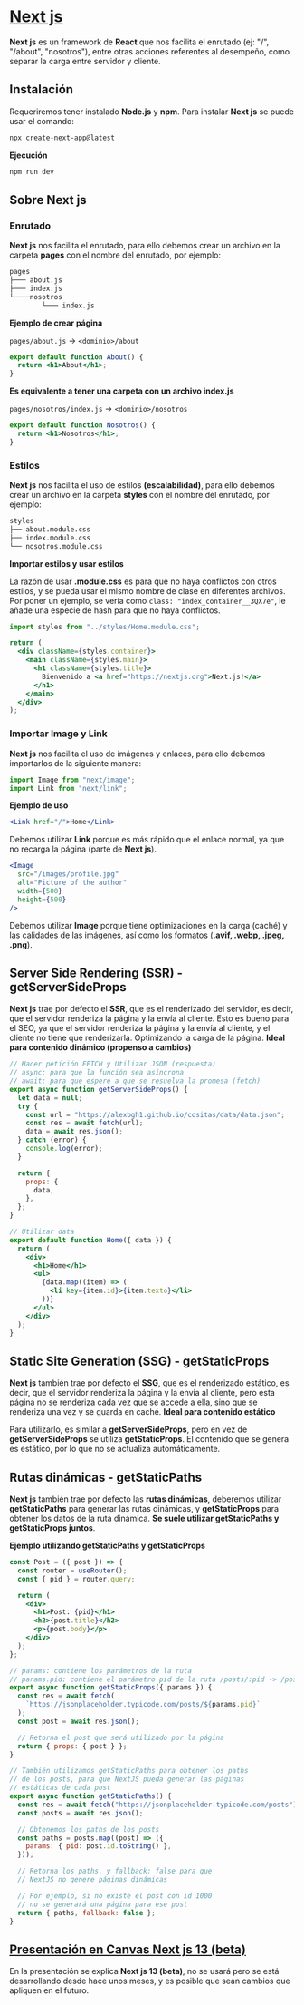# [Next js](https://nextjs.org/docs)

**Next js** es un framework de **React** que nos facilita el enrutado (ej: "/", "/about", "nosotros"), entre otras acciones referentes al desempeño, como separar la carga entre servidor y cliente.

## Instalación

Requeriremos tener instalado **Node.js** y **npm**. Para instalar **Next js** se puede usar el comando:

```bash
npx create-next-app@latest
```

**Ejecución**

```bash
npm run dev
```

## Sobre Next js

### Enrutado

**Next js** nos facilita el enrutado, para ello debemos crear un archivo en la carpeta **pages** con el nombre del enrutado, por ejemplo:

```bash
pages
├─── about.js
├─── index.js
└────nosotros
        └─── index.js

```

**Ejemplo de crear página**

`pages/about.js` -> `<dominio>/about`

```jsx
export default function About() {
  return <h1>About</h1>;
}
```

**Es equivalente a tener una carpeta con un archivo index.js**

`pages/nosotros/index.js` -> `<dominio>/nosotros`

```jsx
export default function Nosotros() {
  return <h1>Nosotros</h1>;
}
```

### Estilos

**Next js** nos facilita el uso de estilos **(escalabilidad)**, para ello debemos crear un archivo en la carpeta **styles** con el nombre del enrutado, por ejemplo:

```bash
styles
├── about.module.css
├── index.module.css
└── nosotros.module.css
```

**Importar estilos y usar estilos**

La razón de usar **.module.css** es para que no haya conflictos con otros estilos, y se pueda usar el mismo nombre de clase en diferentes archivos. Por poner un ejemplo, se vería como `class: "index_container__3QX7e"`, le añade una especie de hash para que no haya conflictos.

```jsx
import styles from "../styles/Home.module.css";

return (
  <div className={styles.container}>
    <main className={styles.main}>
      <h1 className={styles.title}>
        Bienvenido a <a href="https://nextjs.org">Next.js!</a>
      </h1>
    </main>
  </div>
);
```

### Importar Image y Link

**Next js** nos facilita el uso de imágenes y enlaces, para ello debemos importarlos de la siguiente manera:

```jsx
import Image from "next/image";
import Link from "next/link";
```

**Ejemplo de uso**

```jsx
<Link href="/">Home</Link>
```

Debemos utilizar **Link** porque es más rápido que el enlace normal, ya que no recarga la página (parte de **Next js**).

```jsx
<Image
  src="/images/profile.jpg"
  alt="Picture of the author"
  width={500}
  height={500}
/>
```

Debemos utilizar **Image** porque tiene optimizaciones en la carga (caché) y las calidades de las imágenes, así como los formatos (**.avif, .webp, .jpeg, .png**).

## Server Side Rendering (SSR) - getServerSideProps

**Next js** trae por defecto el **SSR**, que es el renderizado del servidor, es decir, que el servidor renderiza la página y la envía al cliente. Esto es bueno para el SEO, ya que el servidor renderiza la página y la envía al cliente, y el cliente no tiene que renderizarla. Optimizando la carga de la página. **Ideal para contenido dinámico (propenso a cambios)**

```jsx
// Hacer petición FETCH y Utilizar JSON (respuesta)
// async: para que la función sea asíncrona
// await: para que espere a que se resuelva la promesa (fetch)
export async function getServerSideProps() {
  let data = null;
  try {
    const url = "https://alexbgh1.github.io/cositas/data/data.json";
    const res = await fetch(url);
    data = await res.json();
  } catch (error) {
    console.log(error);
  }

  return {
    props: {
      data,
    },
  };
}

// Utilizar data
export default function Home({ data }) {
  return (
    <div>
      <h1>Home</h1>
      <ul>
        {data.map((item) => (
          <li key={item.id}>{item.texto}</li>
        ))}
      </ul>
    </div>
  );
}
```

## Static Site Generation (SSG) - getStaticProps

**Next js** también trae por defecto el **SSG**, que es el renderizado estático, es decir, que el servidor renderiza la página y la envía al cliente, pero esta página no se renderiza cada vez que se accede a ella, sino que se renderiza una vez y se guarda en caché. **Ideal para contenido estático**

Para utilizarlo, es similar a **getServerSideProps**, pero en vez de **getServerSideProps** se utiliza **getStaticProps**. El contenido que se genera es estático, por lo que no se actualiza automáticamente.

## Rutas dinámicas - getStaticPaths

**Next js** también trae por defecto las **rutas dinámicas**, deberemos utilizar **getStaticPaths** para generar las rutas dinámicas, y **getStaticProps** para obtener los datos de la ruta dinámica. **Se suele utilizar getStaticPaths y getStaticProps juntos**.

**Ejemplo utilizando getStaticPaths y getStaticProps**

```jsx
const Post = ({ post }) => {
  const router = useRouter();
  const { pid } = router.query;

  return (
    <div>
      <h1>Post: {pid}</h1>
      <h2>{post.title}</h2>
      <p>{post.body}</p>
    </div>
  );
};

// params: contiene los parámetros de la ruta
// params.pid: contiene el parámetro pid de la ruta /posts/:pid -> /posts/1, /posts/2, /posts/ads, etc
export async function getStaticProps({ params }) {
  const res = await fetch(
    `https://jsonplaceholder.typicode.com/posts/${params.pid}`
  );
  const post = await res.json();

  // Retorna el post que será utilizado por la página
  return { props: { post } };
}

// También utilizamos getStaticPaths para obtener los paths
// de los posts, para que NextJS pueda generar las páginas
// estáticas de cada post
export async function getStaticPaths() {
  const res = await fetch("https://jsonplaceholder.typicode.com/posts");
  const posts = await res.json();

  // Obtenemos los paths de los posts
  const paths = posts.map((post) => ({
    params: { pid: post.id.toString() },
  }));

  // Retorna los paths, y fallback: false para que
  // NextJS no genere páginas dinámicas

  // Por ejemplo, si no existe el post con id 1000
  // no se generará una página para ese post
  return { paths, fallback: false };
}
```

## [Presentación en Canvas Next js 13 (beta)](https://www.canva.com/design/DAFenDtvALs/0jRdMmXBf2ILNIf2OjHUIw/edit?utm_content=DAFenDtvALs&utm_campaign=designshare&utm_medium=link2&utm_source=sharebutton)

En la presentación se explica **Next js 13 (beta)**, no se usará pero se está desarrollando desde hace unos meses, y es posible que sean cambios que apliquen en el futuro.
